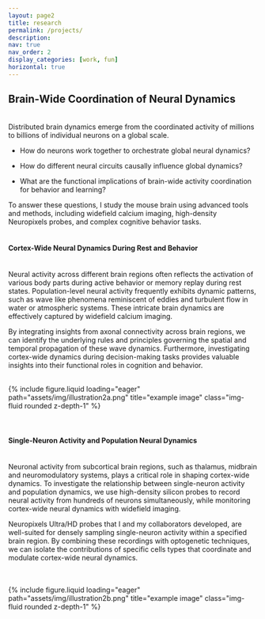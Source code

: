 ```yaml
---
layout: page2
title: research
permalink: /projects/
description:
nav: true
nav_order: 2
display_categories: [work, fun]
horizontal: true
---
```



## **Brain-Wide Coordination of Neural Dynamics**
<br>
Distributed brain dynamics emerge from the coordinated activity of millions to billions of individual neurons on a global scale. 

* How do neurons work together to orchestrate global neural dynamics? 

* How do different neural circuits causally influence global dynamics? 

* What are the functional implications of brain-wide activity coordination for behavior and learning? 

To answer these questions, I study the mouse brain using advanced tools and methods, including widefield calcium imaging, high-density Neuropixels probes, and complex cognitive behavior tasks.
<br>
<br>

#### **Cortex-Wide Neural Dynamics During Rest and Behavior**
<br>
Neural activity across different brain regions often reflects the activation of various body parts during active behavior or memory replay during rest states. Population-level neural activity frequently exhibits dynamic patterns, such as wave like phenomena reminiscent of eddies and turbulent flow in water or atmospheric systems. These intricate brain dynamics are effectively captured by widefield calcium imaging.

By integrating insights from axonal connectivity across brain regions, we can identify the underlying rules and principles governing the spatial and temporal propagation of these wave dynamics. Furthermore, investigating cortex-wide dynamics during decision-making tasks provides valuable insights into their functional roles in cognition and behavior.
<br>
<br>

<div class="row">
    <div class="col-sm mt-3 mt-md-0">
        {% include figure.liquid loading="eager" path="assets/img/illustration2a.png" title="example image" class="img-fluid rounded z-depth-1" %}
    </div>
</div>
<div class="caption">
    
</div>

<br>
<br>

#### **Single-Neuron Activity and Population Neural Dynamics**
<br>
Neuronal activity from subcortical brain regions, such as thalamus, midbrain and neuromodulatory systems, plays a critical role in shaping cortex-wide dynamics. To investigate the relationship between single-neuron activity and population dynamics, we use high-density silicon probes to record neural activity from hundreds of neurons simultaneously, while monitoring cortex-wide neural dynamics with widefield imaging. 

Neuropixels Ultra/HD probes that I and my collaborators developed, are well-suited for densely sampling single-neuron activity within a specified brain region. By combining these recordings with optogenetic techniques, we can isolate the contributions of specific cells types that coordinate and modulate cortex-wide neural dynamics. 

<br>
<br>
<div class="row">
    <div class="col-sm mt-3 mt-md-0">
        {% include figure.liquid loading="eager" path="assets/img/illustration2b.png" title="example image" class="img-fluid rounded z-depth-1" %}
    </div>
</div>
<div class="caption">
    
</div>